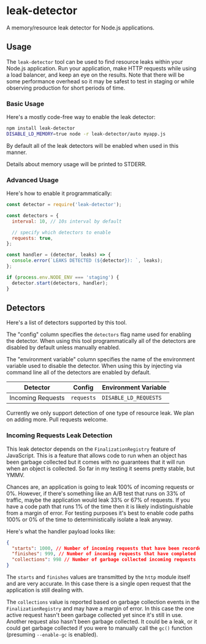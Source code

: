 # leak-detector

A memory/resource leak detector for Node.js applications.


## Usage

The `leak-detector` tool can be used to find resource leaks within your Node.js application. Run your application, make HTTP requests while using a load balancer, and keep an eye on the results. Note that there will be some performance overhead so it may be safest to test in staging or while observing production for short periods of time.

### Basic Usage

Here's a mostly code-free way to enable the leak detector:

```sh
npm install leak-detector
DISABLE_LD_MEMORY=true node -r leak-detector/auto myapp.js
```

By default all of the leak detectors will be enabled when used in this manner.

Details about memory usage will be printed to STDERR.

### Advanced Usage

Here's how to enable it programmatically:

```javascript
const detector = require('leak-detector');

const detectors = {
  interval: 10, // 10s interval by default

  // specify which detectors to enable
  requests: true,
};

const handler = (detector, leaks) => {
  console.error(`LEAKS DETECTED (${detector}): `, leaks);
};

if (process.env.NODE_ENV === 'staging') {
  detector.start(detectors, handler);
}
```


## Detectors

Here's a list of detectors supported by this tool.

The "config" column specifies the `detectors` flag name used for enabling the detector. When using this tool programmatically all of the detectors are disabled by default unless manually enabled.

The "environment variable" column specifies the name of the environment variable used to disable the detector. When using this by injecting via command line all of the detectors are enabled by default.

| Detector          | Config     | Environment Variable  |
|-------------------|------------|-----------------------|
| Incoming Requests | `requests` | `DISABLE_LD_REQUESTS` |

Currently we only support detection of one type of resource leak. We plan on adding more. Pull requests welcome.

### Incoming Requests Leak Detection

This leak detector depends on the `FinalizationRegistry` feature of JavaScript. This is a feature that allows code to run when an object has been garbage collected but it comes with no guarantees that it will run when an object is collected. So far in my testing it seems pretty stable, but YMMV.

Chances are, an application is going to leak 100% of incoming requests or 0%. However, if there's something like an A/B test that runs on 33% of traffic, maybe the application would leak 33% or 67% of requests. If you have a code path that runs 1% of the time then it is likely indistinguishable from a margin of error. For testing purposes it's best to enable code paths 100% or 0% of the time to deterministically isolate a leak anyway.

Here's what the handler payload looks like:

```json
{
  "starts": 1000, // Number of incoming requests that have been recorded
  "finishes": 999, // Number of incoming requests that have completed
  "collections": 998 // Number of garbage collected incoming requests
}
```

The `starts` and `finishes` values are transmitted by the `http` module itself and are very accurate. In this case there is a single open request that the application is still dealing with.

The `collections` value is reported based on garbage collection events in the `FinalizationRegistry` and may have a margin of error. In this case the one active request hasn't been garbage collected yet since it's still in use. Another request also hasn't been garbage collected. It could be a leak, or it could get garbage collected if you were to manually call the `gc()` function (presuming `--enable-gc` is enabled).
